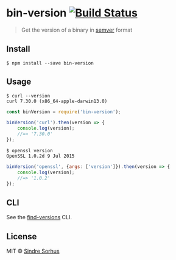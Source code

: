# bin-version [![Build Status](https://travis-ci.org/sindresorhus/bin-version.svg?branch=master)](https://travis-ci.org/sindresorhus/bin-version)

> Get the version of a binary in [semver](https://github.com/isaacs/node-semver) format


## Install

```
$ npm install --save bin-version
```


## Usage

```
$ curl --version
curl 7.30.0 (x86_64-apple-darwin13.0)
```

```js
const binVersion = require('bin-version');

binVersion('curl').then(version => {
	console.log(version);
	//=> '7.30.0'
});
```

```
$ openssl version
OpenSSL 1.0.2d 9 Jul 2015
```

```js
binVersion('openssl', {args: ['version']}).then(version => {
	console.log(version);
	//=> '1.0.2'
});
```


## CLI

See the [find-versions](https://github.com/sindresorhus/find-versions#cli) CLI.


## License

MIT © [Sindre Sorhus](http://sindresorhus.com)
